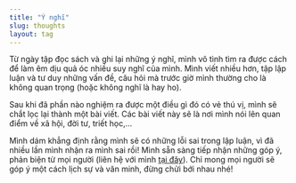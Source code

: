 ```yaml
---
title: "Ý nghĩ"
slug: thoughts
layout: tag
---
```

Từ ngày tập đọc sách và ghi lại những ý nghĩ, mình vô tình tìm ra được cách để làm êm dịu quả óc nhiều suy nghĩ của mình.
Mình viết nhiều hơn, tập lập luận và tư duy những vấn đề, câu hỏi mà trước giờ mình thường cho là không quan trọng (hoặc không nghĩ là hay ho).

Sau khi đã phần nào nghiệm ra được một điều gì đó có vẻ thú vị, mình sẽ chắt lọc lại thành một bài viết.
Các bài viết này sẽ là nơi mình nói lên quan điểm về xã hội, đời tư, triết học,...

Mình dám khẳng định rằng mình sẽ có những lỗi sai trong lập luận, vì đã nhiều lần mình nhận ra mình sai rồi!
Mình sẵn sàng tiếp nhận những góp ý, phản biện từ mọi người (liên hệ với mình [tại đây](/contact)).
Chỉ mong mọi người sẽ góp ý một cách lịch sự và văn minh, đừng chửi bới nhau nhé!

